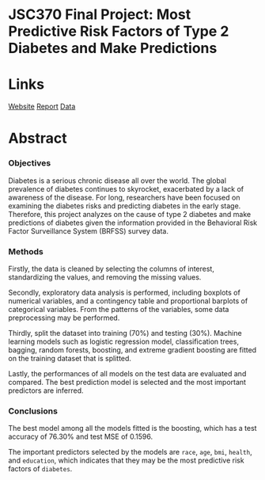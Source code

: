# JSC370 Final Project: Most Predictive Risk Factors of Type 2 Diabetes and Make Predictions

# Links
[Website]()
[Report](Report.pdf)
[Data]()

# Abstract

### Objectives

Diabetes is a serious chronic disease all over the world. The global prevalence of diabetes continues to skyrocket, exacerbated by a lack of awareness of the disease. For long, researchers have been focused on examining the diabetes risks and predicting diabetes in the early stage. Therefore, this project analyzes on the cause of type 2 diabetes and make predictions of diabetes given the information provided in the Behavioral Risk Factor Surveillance System (BRFSS) survey data.

### Methods

Firstly, the data is cleaned by selecting the columns of interest, standardizing the values, and removing the missing values.

Secondly, exploratory data analysis is performed, including boxplots of numerical variables, and a contingency table and proportional barplots of categorical variables. From the patterns of the variables, some data preprocessing may be performed.

Thirdly, split the dataset into training (70%) and testing (30%). Machine learning models such as logistic regression model, classification trees, bagging, random forests, boosting, and extreme gradient boosting are fitted on the training dataset that is splitted.

Lastly, the performances of all models on the test data are evaluated and compared. The best prediction model is selected and the most important predictors are inferred.

### Conclusions

The best model among all the models fitted is the boosting, which has a test accuracy of 76.30% and test MSE of 0.1596.

The important predictors selected by the models are `race`, `age`, `bmi`, `health`, and `education`, which indicates that they may be the most predictive risk factors of `diabetes`.